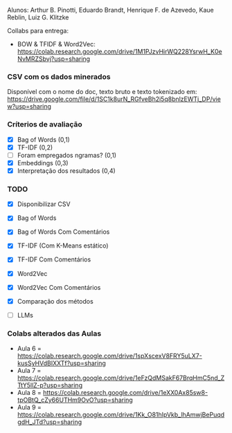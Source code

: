 Alunos: Arthur B. Pinotti, Eduardo Brandt, Henrique F. de Azevedo, Kaue Reblin, Luiz G. Klitzke

Collabs para entrega:
- BOW & TFIDF & Word2Vec: https://colab.research.google.com/drive/1M1PJzvHirWQ228YsrwH_K0eNvMRZSbvj?usp=sharing

### CSV com os dados minerados
Disponível com o nome do doc, texto bruto e texto tokenizado em: https://drive.google.com/file/d/1SC1k8urN_RGfveBh2i5q8bnlzEWTj_DP/view?usp=sharing

### Críterios de avaliação
- [X] Bag of Words (0,1)
- [X] TF-IDF (0,2)
- [ ] Foram empregados ngramas? (0,1)
- [X] Embeddings (0,3)
- [X] Interpretação dos resultados (0,4)

### TODO
- [X] Disponibilizar CSV
- [X] Bag of Words
- [X] Bag of Words Com Comentários
- [X] TF-IDF (Com K-Means estático)
- [X] TF-IDF Com Comentários
- [X] Word2Vec
- [X] Word2Vec Com Comentários
- [X] Comparação dos métodos
- [ ] LLMs


### Colabs alterados das Aulas
* Aula 6 = https://colab.research.google.com/drive/1spXscexV8FRY5uLX7-kusSyHVdBIXXTf?usp=sharing
* Aula 7 = https://colab.research.google.com/drive/1eFzQdMSakF67BrqHmC5nd_ZTtY5llZ-p?usp=sharing
* Aula 8 = https://colab.research.google.com/drive/1eXX0Ax85sw8-tpOBtQ_cZy66UTHm9OvO?usp=sharing
* Aula 9 = https://colab.research.google.com/drive/1Kk_O81hIpVkb_lhAmwjBePuqdgdH_JTd?usp=sharing
